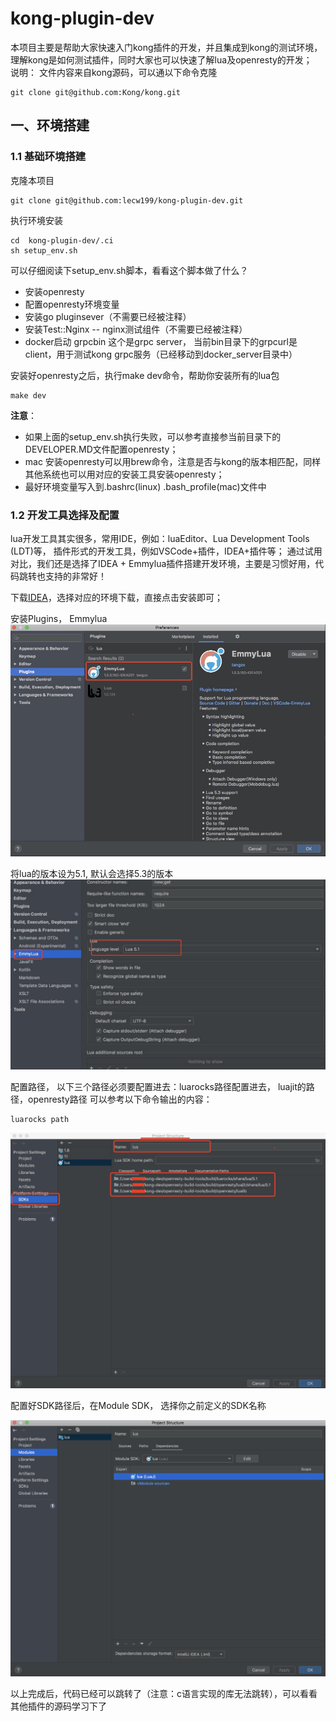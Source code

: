 # kong-plugin-dev


本项目主要是帮助大家快速入门kong插件的开发，并且集成到kong的测试环境，理解kong是如何测试插件，同时大家也可以快速了解lua及openresty的开发；   
说明： 文件内容来自kong源码，可以通以下命令克隆
```
git clone git@github.com:Kong/kong.git
```



## 一、环境搭建

### 1.1 基础环境搭建

克隆本项目

```
git clone git@github.com:lecw199/kong-plugin-dev.git 
```

执行环境安装
```
cd  kong-plugin-dev/.ci
sh setup_env.sh
```

可以仔细阅读下setup_env.sh脚本，看看这个脚本做了什么？
*   安装openresty   
*   配置openresty环境变量   
*   安装go pluginsever（不需要已经被注释）   
*   安装Test::Nginx -- nginx测试组件（不需要已经被注释）   
*   docker启动 grpcbin 这个是grpc server， 当前bin目录下的grpcurl是client，用于测试kong grpc服务（已经移动到docker_server目录中）


安装好openresty之后，执行make dev命令，帮助你安装所有的lua包
```
make dev
```

**注意**：
*   如果上面的setup_env.sh执行失败，可以参考直接参当前目录下的DEVELOPER.MD文件配置openresty；
*   mac 安装openresty可以用brew命令，注意是否与kong的版本相匹配，同样其他系统也可以用对应的安装工具安装openresty；
*   最好环境变量写入到.bashrc(linux) .bash_profile(mac)文件中


### 1.2 开发工具选择及配置

lua开发工具其实很多，常用IDE，例如：luaEditor、Lua Development Tools (LDT)等， 插件形式的开发工具，例如VSCode+插件，IDEA+插件等； 通过试用对比，我们还是选择了IDEA + Emmylua插件搭建开发环境，主要是习惯好用，代码跳转也支持的非常好！



下载[IDEA](https://www.jetbrains.com/idea/download/#section=mac)，选择对应的环境下载，直接点击安装即可；


安装Plugins， Emmylua
![image-20200603154511362](md_picture/image-20200603154511362.png)



将lua的版本设为5.1, 默认会选择5.3的版本
![image-20200602145348850](md_picture/image-20200602145348850.png)



配置路径， 以下三个路径必须要配置进去：luarocks路径配置进去， luajit的路径，openresty路径
可以参考以下命令输出的内容：

```
luarocks path
```
![image-20200602174044195](md_picture/image-20200602174044195.png)



配置好SDK路径后，在Module SDK， 选择你之前定义的SDK名称

![image-20200602174143619](md_picture/image-20200602174143619.png)



以上完成后，代码已经可以跳转了（注意：c语言实现的库无法跳转），可以看看其他插件的源码学习下了

